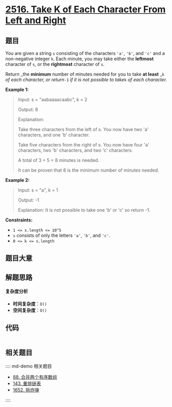 # [2516. Take K of Each Character From Left and Right](https://leetcode.com/problems/take-k-of-each-character-from-left-and-right/)

## 题目

You are given a string `s` consisting of the characters `'a'`, `'b'`, and
`'c'` and a non-negative integer `k`. Each minute, you may take either the
**leftmost** character of `s`, or the **rightmost** character of `s`.

Return _the **minimum** number of minutes needed for you to take **at least**
_`k` _of each character, or return_`-1` _if it is not possible to take_`k` _of
each character._

**Example 1:**

> Input: s = "aabaaaacaabc", k = 2
>
> Output: 8
>
> Explanation:
>
> Take three characters from the left of s. You now have two 'a' characters, and one 'b' character.
>
> Take five characters from the right of s. You now have four 'a' characters, two 'b' characters, and two 'c' characters.
>
> A total of 3 + 5 = 8 minutes is needed.
>
> It can be proven that 8 is the minimum number of minutes needed.

**Example 2:**

> Input: s = "a", k = 1
>
> Output: -1
>
> Explanation: It is not possible to take one 'b' or 'c' so return -1.

**Constraints:**

- `1 <= s.length <= 10^5`
- `s` consists of only the letters `'a'`, `'b'`, and `'c'`.
- `0 <= k <= s.length`

## 题目大意

## 解题思路

#### 复杂度分析

- **时间复杂度**：`O()`
- **空间复杂度**：`O()`

## 代码

```javascript

```

## 相关题目

:::: md-demo 相关题目

- [88. 合并两个有序数组](./0088.md)
- [143. 重排链表](./0143.md)
- [1652. 拆炸弹](https://leetcode.com/problems/defuse-the-bomb)

::::
